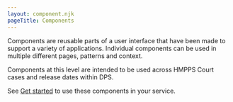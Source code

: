 ```yaml
---
layout: component.njk
pageTitle: Components
---
```


Components are reusable parts of a user interface that have been made to support a variety of applications. Individual components can be used in multiple different pages, patterns and context.

Components at this level are intended to be used across HMPPS Court cases and release dates within DPS. 

See [Get started](/get-started) to use these components in your service.